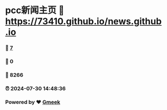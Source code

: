 # pcc新闻主页 :link: https://73410.github.io/news.github.io 
### :page_facing_up: [7](https://73410.github.io/news.github.io/tag.html) 
### :speech_balloon: 0 
### :hibiscus: 8266 
### :alarm_clock: 2024-07-30 14:48:36 
### Powered by :heart: [Gmeek](https://github.com/Meekdai/Gmeek)

